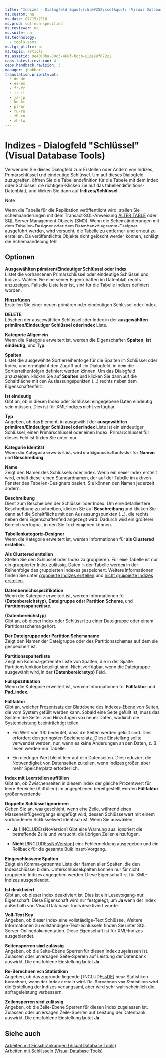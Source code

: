 ```yaml
---
title: "Indizes - Dialogfeld &quot;Schl&#252;ssel&quot; (Visual Database Tools)"
ms.custom: na
ms.date: 07/15/2016
ms.prod: sql-non-specified
ms.reviewer: na
ms.suite: na
ms.technology: 
  - tools-ssms
ms.tgt_pltfrm: na
ms.topic: article
ms.assetid: 9e4060ba-80c3-468f-bccb-e12e99f672c2
caps.latest.revision: 4
caps.handback.revision: 3
manager: jhubbard
translation.priority.mt: 
  - de-de
  - es-es
  - fr-fr
  - it-it
  - ja-jp
  - ko-kr
  - pt-br
  - ru-ru
  - zh-cn
  - zh-tw
---
```

# Indizes - Dialogfeld &quot;Schl&#252;ssel&quot; (Visual Database Tools)
Verwenden Sie dieses Dialogfeld zum Erstellen oder Ändern von Indizes, Primärschlüssel und eindeutige Schlüssel. Um auf dieses Dialogfeld zuzugreifen, öffnen Sie die Tabellendefinition für die Tabelle mit dem Index oder Schlüssel, die richtigen\-Klicken Sie auf das tabellendefinitions-Datenblatt, und klicken Sie dann auf **Indizes\/Schlüssel**.  
  
> [!NOTE]  
> Wenn die Tabelle für die Replikation veröffentlicht wird, stellen Sie schemaänderungen mit dem Transact\-SQL-Anweisung [ALTER TABLE](assetId:///f1745145-182d-4301-a334-18f799d361d1) oder SQL Server Management Objects (SMO). Wenn die Schemaänderungen mit dem Tabellen-Designer oder dem Datenbankdiagramm-Designer ausgeführt werden, wird versucht, die Tabelle zu entfernen und erneut zu erstellen. Da veröffentlichte Objekte nicht gelöscht werden können, schlägt die Schemaänderung fehl.  
  
## Optionen  
**Ausgewählten primären\/Eindeutiger Schlüssel oder Index**  
Listet die vorhandenen Primärschlüssel oder eindeutige Schlüssel und Indizes. Wählen Sie eine seiner Eigenschaften im Datenblatt rechts anzuzeigen. Falls die Liste leer ist, sind für die Tabelle Indizes definiert worden.  
  
**Hinzufügen**  
Erstellen Sie einen neuen primären oder eindeutigen Schlüssel oder Index.  
  
**DELETE**  
Löschen der ausgewählten Schlüssel oder Index in der **ausgewählten primären\/Eindeutiger Schlüssel oder Index** Liste.  
  
**Kategorie Allgemein**  
Wenn die Kategorie erweitert ist, werden die Eigenschaften **Spalten**, **ist eindeutig**, und **Typ**.  
  
**Spalten**  
Listet die ausgewählte Sortierreihenfolge für die Spalten im Schlüssel oder Index, und ermöglicht den Zugriff auf ein Dialogfeld, in dem die Sortierreihenfolgen definiert werden können. Um das Dialogfeld anzuzeigen, klicken Sie auf **Spalten** und klicken Sie dann auf die Schaltfläche mit den Auslassungspunkten (...) rechts neben dem Eigenschaftenfeld.  
  
**Ist eindeutig**  
Gibt an, ob in diesen Index oder Schlüssel eingegebene Daten eindeutig sein müssen. Dies ist für XML-Indizes nicht verfügbar.  
  
**Typ**  
Angeben, ob das Element, in ausgewählt der **ausgewählten primären\/Eindeutiger Schlüssel oder Index** Liste ist ein eindeutiger Schlüssel, einen Primärschlüssel oder einen Index. Primärschlüssel für dieses Feld ist finden Sie unter\-nur.  
  
**Kategorie Identität**  
Wenn die Kategorie erweitert ist, wird die Eigenschaftenfelder für **Namen** und **Beschreibung**.  
  
**Name**  
Zeigt den Namen des Schlüssels oder Index. Wenn ein neuer Index erstellt wird, erhält dieser einen Standardnamen, der auf der Tabelle im aktiven Fenster des Tabellen-Designers basiert. Sie können den Namen jederzeit ändern.  
  
**Beschreibung**  
Dient zum Beschreiben der Schlüssel oder Index. Um eine detailliertere Beschreibung zu schreiben, klicken Sie auf **Beschreibung** und klicken Sie dann auf die Schaltfläche mit den Auslassungspunkten (**...**), die rechts neben dem Eigenschaftenfeld angezeigt wird. Dadurch wird ein größerer Bereich verfügbar, in den Sie Text eingeben können.  
  
**Tabellenkategorie-Designer**  
Wenn die Kategorie erweitert ist, werden Informationen für **als Clustered erstellen**.  
  
**Als Clustered erstellen**  
Stellen Sie den Schlüssel oder Index zu gruppieren. Für eine Tabelle ist nur ein gruppierter Index zulässig. Daten in der Tabelle werden in der Reihenfolge des gruppierten Indexes gespeichert. Weitere Informationen finden Sie unter [gruppierte Indizes erstellen](assetId:///47148383-c2c7-4f08-a9e4-7016bf2d1d13) und [nicht gruppierte Indizes erstellen](assetId:///9402029a-1227-46c4-93aa-c2122eb1b943).  
  
**Datenbereichsspezifikation**  
Wenn die Kategorie erweitert ist, werden Informationen für **(Datenbereichstyp)**, **Dateigruppe oder Partition Scheme**, und **Partitionsspaltenliste**.  
  
**(Datenbereichstyp)**  
Gibt an, ob dieser Index oder Schlüssel zu einer Dateigruppe oder einem Partitionsschema gehört.  
  
**Der Dateigruppe oder Partition Schemaname**  
Zeigt den Namen der Dateigruppe oder des Partitionsschemas auf dem sie gespeichert ist.  
  
**Partitionsspaltenliste**  
Zeigt ein Komma\-getrennte Liste von Spalten, die in der Spalte Partitionsfunktion beteiligt sind. Nicht verfügbar, wenn die Dateigruppe ausgewählt wird, in der **(Datenbereichstyp)** Feld.  
  
**Füllspezifikation**  
Wenn die Kategorie erweitert ist, werden Informationen für **Füllfaktor** und **Pad_index**.  
  
**Füllfaktor**  
Gibt an, welcher Prozentsatz der Blattebene des Indexes\-Ebene von Seiten, die vom System gefüllt werden kann. Sobald eine Seite gefüllt ist, muss das System die Seiten zum Hinzufügen von neuer Daten, wodurch die Systemleistung beeinträchtigt teilen.  
  
-   Ein Wert von 100 bedeutet, dass die Seiten werden gefüllt sind. Dies erfordert den geringsten Speicherplatz. Diese Einstellung sollte verwendet werden, nur, wenn es keine Änderungen an den Daten, z. B. lesen werden\-nur Tabelle.  
  
-   Ein niedriger Wert bleibt leer auf den Datenseiten. Dies reduziert die Notwendigkeit von Datenseiten zu teilen, wenn Indizes größer, aber mehr Speicherplatz erforderlich.  
  
**Index mit Leerstellen auffüllen**  
Gibt an, ob Zwischenseiten in diesem Index der gleiche Prozentwert für leere Bereiche (Auffüllen) im angegebenen bereitgestellt werden **Füllfaktor** größer werdende.  
  
**Doppelte Schlüssel ignorieren**  
Geben Sie an, was geschieht, wenn eine Zeile, während eines Masseneinfügevorgangs eingefügt wird, dessen Schlüsselwert mit einem vorhandenen Schlüsselwert identisch ist. Wenn Sie auswählen:  
  
-   **Ja** [!INCLUDE[ssNoVersion](../content/includes/ssNoVersion_md.md)] Gibt eine Warnung aus, ignoriert die betreffende Zeile und versucht, die übrigen Zeilen einzufügen.  
  
-   **Nicht** [!INCLUDE[ssNoVersion](../content/includes/ssNoVersion_md.md)] eine Fehlermeldung ausgegeben und ein Rollback für die gesamte Bulk Insert-Vorgang.  
  
**Eingeschlossene Spalten**  
Zeigt ein Komma\-getrennte Liste der Namen aller Spalten, die den Indexschlüssel bilden. Unterschlüsselspalten können nur für nicht gruppierte Indizes angegeben werden. Diese Eigenschaft ist für XML-Indizes ausgeblendet.  
  
**Ist deaktiviert**  
Gibt an, ob dieser Index deaktiviert ist. Dies ist ein Lesevorgang\-nur Eigenschaft. Diese Eigenschaft wird nur festgelegt, um **Ja** wenn der Index außerhalb von Visual Database Tools deaktiviert wurde.  
  
**Voll\-Text Key**  
Angeben, ob dieser Index eine vollständige\-Text Schlüssel. Weitere Informationen zu vollständigen\-Text-Schlüsseln finden Sie unter SQL Server-Onlinedokumentation. Diese Eigenschaft ist für XML-Indizes ausgeblendet.  
  
**Seitensperren sind zulässig**  
Angeben, ob die Seite\-Ebene Sperren für diesen Index zugelassen ist. Zulassen oder untersagen Seite\-Sperren auf Leistung der Datenbank auswirkt. Die empfohlene Einstellung lautet **Ja**.  
  
**Re\-Berechnen von Statistiken**  
Angeben, ob das zugrunde liegende [!INCLUDE[ssDE](../content/includes/ssDE_md.md)] neue Statistiken berechnet, wenn der Index erstellt wird. Re\-Berechnen von Statistiken wird die Erstellung der Indizes verlangsamt, aber wird sehr wahrscheinlich die abfrageleistung verbessern.  
  
**Zeilensperren sind zulässig**  
Angeben, ob die Zeile\-Ebene Sperren für diesen Index zugelassen ist. Zulassen oder untersagen Zeile\-Sperren auf Leistung der Datenbank auswirkt. Die empfohlene Einstellung lautet **Ja**.  
  
## Siehe auch  
[Arbeiten mit Einschränkungen (Visual Database Tools)](assetId:///637098af-2567-48f8-90f4-b41df059833e)  
[Arbeiten mit Schlüsseln (Visual Database Tools)](assetId:///31fbcc9f-2dc5-4bf9-aa50-ed70ec7b5bcd)  
  
